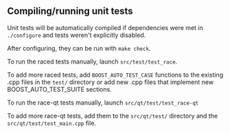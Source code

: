 Compiling/running unit tests
------------------------------------

Unit tests will be automatically compiled if dependencies were met in `./configure`
and tests weren't explicitly disabled.

After configuring, they can be run with `make check`.

To run the raced tests manually, launch `src/test/test_race`.

To add more raced tests, add `BOOST_AUTO_TEST_CASE` functions to the existing
.cpp files in the `test/` directory or add new .cpp files that
implement new BOOST_AUTO_TEST_SUITE sections.

To run the race-qt tests manually, launch `src/qt/test/test_race-qt`

To add more race-qt tests, add them to the `src/qt/test/` directory and
the `src/qt/test/test_main.cpp` file.
